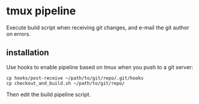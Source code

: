 # tmux pipeline 
Execute build script when receiving git changes, and e-mail the git author on errors.

## installation
Use hooks to enable pipeline based on tmux when you push to a git server:
```shell
cp hooks/post-receive ~/path/to/git/repo/.git/hooks
cp checkout_and_build.sh ~/path/to/git/repo/
```
Then edit the build pipeline script.
